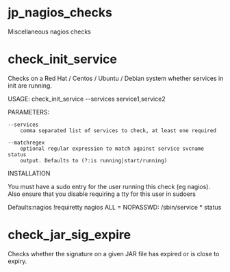jp_nagios_checks
================

Miscellaneous nagios checks


check_init_service
==================

Checks on a Red Hat / Centos / Ubuntu / Debian system whether services in init are running.

USAGE: check_init_service --services service1,service2


PARAMETERS:

	--services
		comma separated list of services to check, at least one required
		
	--matchregex
		optional regular expression to match against service svcname status
		output. Defaults to (?:is running|start/running)

INSTALLATION

You must have a sudo entry for the user running this check (eg nagios). Also ensure that you disable requiring a tty for this user in sudoers

 Defaults:nagios !requiretty
 nagios ALL = NOPASSWD: /sbin/service * status



check_jar_sig_expire
====================

Checks whether the signature on a given JAR file has expired or is close to expiry.
